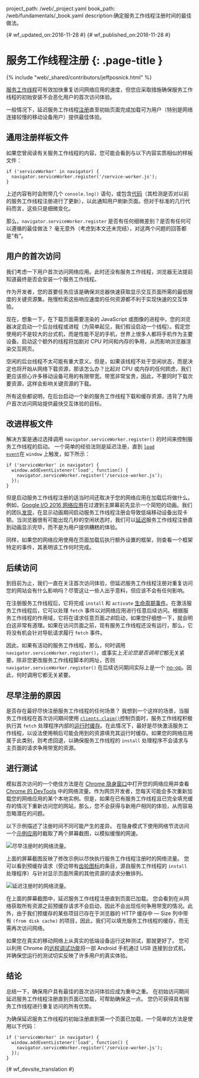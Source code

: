 project_path: /web/_project.yaml
book_path: /web/fundamentals/_book.yaml
description:确定服务工作线程注册时间的最佳做法。

{# wf_updated_on:2016-11-28 #}
{# wf_published_on:2016-11-28 #}

# 服务工作线程注册 {: .page-title }

{% include "web/_shared/contributors/jeffposnick.html" %}

[服务工作线程](/web/fundamentals/getting-started/primers/service-workers)可有效加快重复访问网络应用的速度，但您应采取措施确保服务工作线程的初始安装不会恶化用户的首次访问体验。





一般情况下，延迟服务工作线程[注册](https://developer.mozilla.org/en-US/docs/Web/API/ServiceWorkerContainer/register)直至初始页面完成加载可为用户（特别是网络连接较慢的移动设备用户）提供最佳体验。




## 通用注册样板文件

如果您曾阅读有关服务工作线程的内容，您可能会看到与以下内容实质相似的样板文件：


    if ('serviceWorker' in navigator) {
      navigator.serviceWorker.register('/service-worker.js');
    }

上述内容有时会附带几个 `console.log()` 语句，或包含[代码](https://github.com/GoogleChrome/sw-precache/blob/master/demo/app/js/service-worker-registration.js#L20)（其检测是否对以前的服务工作线程注册进行了更新），以此通知用户刷新页面。但对于标准的几行代码而言，这些只是细微变化。


那么，`navigator.serviceWorker.register` 是否有任何细微差别？是否有任何可以遵循的最佳做法？
毫无意外（考虑到本文还未完结），对这两个问题的回答都是“有”。


## 用户的首次访问

我们考虑一下用户首次访问网络应用。此时还没有服务工作线程，浏览器无法提前知道最终是否会安装一个服务工作线程。



作为开发者，您的首要任务应该是确保浏览器快速获取显示交互页面所需的最低限度的关键资源集。拖慢检索这些响应速度的任何资源都不利于实现快速的交互体验。


现在，想象一下，在下载页面需要渲染的 JavaScript 或图像的进程中，您的浏览器决定启动一个后台线程或进程（为简单起见，我们假设启动一个线程）。假定您使用的不是较大的台式机，而是性能不足的手机，世界上很多人都将手机作为主要设备。启动这个额外的线程将加剧对 CPU 时间和内存的争用，从而影响浏览器渲染交互网页。



空闲的后台线程不太可能有重大意义。但是，如果该线程不处于空闲状态，而是决定也将开始从网络下载资源，那该怎么办？比起对 CPU 或内存的任何顾虑，我们更应该担心许多移动设备可用的有限带宽。带宽非常宝贵，因此，不要同时下载次要资源，这样会影响关键资源的下载。


所有这些都说明，在后台启动一个新的服务工作线程下载和缓存资源，违背了为用户首次访问网站提供最快交互体验的目标。




## 改进样板文件

解决方案是通过选择调用 `navigator.serviceWorker.register()` 的时间来控制服务工作线程的启动。
一个简单的经验法则是延迟注册，直到 <code>[load event](https://developer.mozilla.org/en-US/docs/Web/API/GlobalEventHandlers/onload)</code>在  <code>window</code> 上触发，如下所示：

    if ('serviceWorker' in navigator) {
      window.addEventListener('load', function() {
        navigator.serviceWorker.register('/service-worker.js');
      });
    }

但是启动服务工作线程注册的适当时间还取决于您的网络应用在加载后将做什么。
例如，[Google I/O 2016 网络应用](https://events.google.com/io2016/)在过渡到主屏幕前先显示一个简短的动画。我们的团队[发现](/web/showcase/2016/iowa2016)，在显示动画期间启动服务工作线程注册会导致低端移动设备出现卡顿。当浏览器很有可能出现几秒的空闲状态时，我们可以[延迟](https://github.com/GoogleChrome/ioweb2016/blob/8cfa27261f9d07fe8a5bb7d228bd3f35dfc9a91e/app/scripts/helper/elements.js#L42)服务工作线程注册直到动画显示完毕，而不是为用户提供糟糕的体验。




同样，如果您的网络应用使用在页面加载后执行额外设置的框架，则查看一个框架特定的事件，其表明该工作何时完成。



## 后续访问

到目前为止，我们一直在关注首次访问体验，但延迟服务工作线程注册对重复访问您的网站会有什么影响吗？尽管这让一些人出乎意料，但应该不会有任何影响。



在注册服务工作线程后，它将完成 `install` 和 `activate` [生命周期事件](/web/fundamentals/instant-and-offline/service-worker/lifecycle)。在激活服务工作线程后，它可以处理 `fetch` 事件以对网络应用进行任意后续访问。根据服务工作线程的作用域，它将在请求任意页面*之前*启动，如果您仔细想一下，就会明白这非常有道理。如果在访问页面之前，现有服务工作线程还没有运行，那么，它将没有机会针对导航请求履行 `fetch` 事件。



因此，如果有活动的服务工作线程，那么，何时调用 `navigator.serviceWorker.register()`，或事实上*无论您是否调用它*都无关紧要。除非您更改服务工作线程脚本的网址，否则 `navigator.serviceWorker.register()` 在后续访问期间实际上是一个 [no-op](https://en.wikipedia.org/wiki/NOP)。因此，何时调用它都无关紧要。


## 尽早注册的原因

是否存在最好尽快注册服务工作线程的任何场景？
我想到一个这样的场景，当服务工作线程在首次访问期间使用 <code>[clients.claim()](https://developer.mozilla.org/en-US/docs/Web/API/Clients/claim)</code>控制页面时，服务工作线程积极执行其  <code>fetch</code> 处理程序内部的[运行时缓存](/web/fundamentals/instant-and-offline/offline-cookbook/#on-network-response)。在此情况下，最好是尽快激活服务工作线程，以设法使用稍后可能会用到的资源填充其运行时缓存。如果您的网络应用属于此类别，则考虑回退，以确保服务工作线程的  <code>install</code> 处理程序不会请求与主页面的请求争用带宽的资源。




## 进行测试

模拟首次访问的一个绝佳方法是在 [Chrome 隐身窗口](https://support.google.com/chromebook/answer/95464?co=GENIE.Platform%3DDesktop)中打开您的网络应用并查看 [Chrome 的 DevTools](/web/tools/chrome-devtools/) 中的网络流量。作为网页开发者，您每天可能会多次重新加载您的网络应用的某个本地实例。但是，如果在已有服务工作线程且已完全填充缓存的情况下重新访问您的网站，那么，您不会获得与新用户相同的体验，从而容易忽略潜在的问题。



以下示例描述了注册时间不同可能产生的差异。
在隐身模式下使用网络节流访问一个[示例应用](https://github.com/GoogleChrome/sw-precache/tree/master/app-shell-demo)时截取了两个屏幕截图，以模拟缓慢的网速。



![尽早注册时的网络流量。](../images/early-registration.png
"Network traffic with early registration.")

上面的屏幕截图反映了修改示例以尽快执行服务工作线程注册时的网络流量。
您可以看到预缓存请求（旁边带有[齿轮图标](http://stackoverflow.com/questions/33590378/status-code200-ok-from-serviceworker-in-chrome-network-devtools/33655173#33655173)的条目，源自服务工作线程的 `install` 处理程序）与针对显示页面所需的其他资源的请求分散排列。





![延迟注册时的网络流量。](../images/late-registration.png
"Network traffic with late registration.")


在上面的屏幕截图中，延迟服务工作线程注册直到页面已加载。
您会看到在从网络获取所有资源之前预缓存请求不会启动，因此不会出现任何争用带宽的情况。此外，由于我们预缓存的某些项目已存在于浏览器的 HTTP 缓存中 — Size 列中带有 `(from disk cache)` 的项目，因此，我们可以填充服务工作线程的缓存，而无需再次访问网络。




如果您在真实的移动网络上从真实的低端设备运行这种测试，那就更好了。
您可以利用 Chrome 的[远程调试功能](/web/tools/chrome-devtools/remote-debugging/)将一部 Android 手机通过 USB 连接到台式机，并确保您运行的测试切实反映了许多用户的真实体验。





##  结论

总结一下，确保用户具有最佳的首次访问体验应成为重中之重。
在初始访问期间延迟服务工作线程注册直到页面已加载，可帮助确保这一点。
您仍可获得具有服务工作线程进行重复访问的所有优势。


为确保延迟服务工作线程的初始注册直到第一个页面已加载，一个简单的方法是使用以下代码：


    if ('serviceWorker' in navigator) {
      window.addEventListener('load', function() {
        navigator.serviceWorker.register('/service-worker.js');
      });
    }


{# wf_devsite_translation #}

